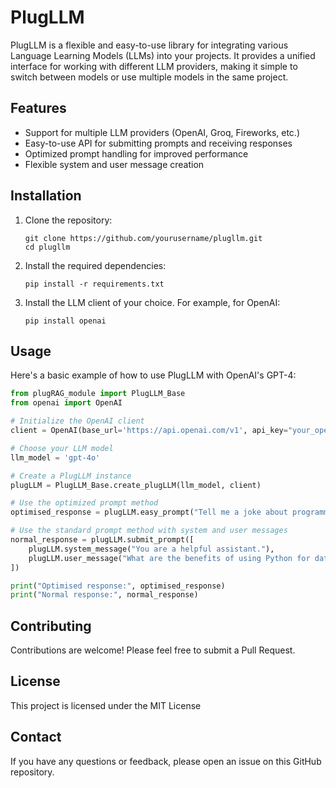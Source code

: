 # PlugLLM

PlugLLM is a flexible and easy-to-use library for integrating various Language Learning Models (LLMs) into your projects. It provides a unified interface for working with different LLM providers, making it simple to switch between models or use multiple models in the same project.

## Features

- Support for multiple LLM providers (OpenAI, Groq, Fireworks, etc.)
- Easy-to-use API for submitting prompts and receiving responses
- Optimized prompt handling for improved performance
- Flexible system and user message creation

## Installation

1. Clone the repository:
   ```
   git clone https://github.com/yourusername/plugllm.git
   cd plugllm
   ```

2. Install the required dependencies:
   ```
   pip install -r requirements.txt
   ```

3. Install the LLM client of your choice. For example, for OpenAI:
   ```
   pip install openai
   ```

## Usage

Here's a basic example of how to use PlugLLM with OpenAI's GPT-4:

```python
from plugRAG_module import PlugLLM_Base
from openai import OpenAI

# Initialize the OpenAI client
client = OpenAI(base_url='https://api.openai.com/v1', api_key="your_openai_api_key")

# Choose your LLM model
llm_model = 'gpt-4o'

# Create a PlugLLM instance
plugLLM = PlugLLM_Base.create_plugLLM(llm_model, client)

# Use the optimized prompt method
optimised_response = plugLLM.easy_prompt("Tell me a joke about programming.")

# Use the standard prompt method with system and user messages
normal_response = plugLLM.submit_prompt([
    plugLLM.system_message("You are a helpful assistant."),
    plugLLM.user_message("What are the benefits of using Python for data analysis?")
])

print("Optimised response:", optimised_response)
print("Normal response:", normal_response)
```

## Contributing

Contributions are welcome! Please feel free to submit a Pull Request.

## License

This project is licensed under the MIT License 

## Contact

If you have any questions or feedback, please open an issue on this GitHub repository.
